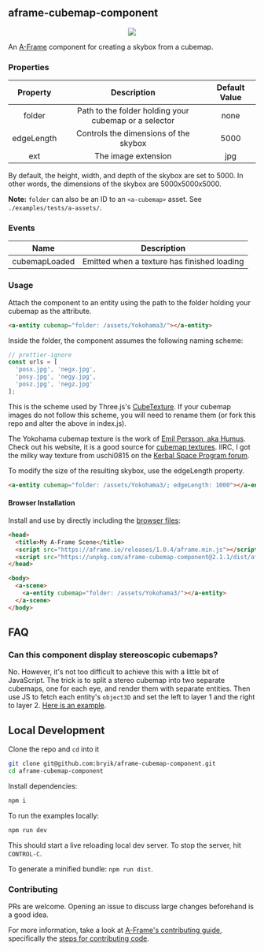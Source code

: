 ## aframe-cubemap-component

<p align="center">
  <img src="preview.png"/>
</p>

An [A-Frame](https://aframe.io) component for creating a skybox from a cubemap.

### Properties

|  Property  |                      Description                      | Default Value |
| :--------: | :---------------------------------------------------: | :-----------: |
|   folder   | Path to the folder holding your cubemap or a selector |     none      |
| edgeLength |         Controls the dimensions of the skybox         |     5000      |
|    ext     |                  The image extension                  |      jpg      |

By default, the height, width, and depth of the skybox are set to 5000. In other words, the dimensions of the skybox are 5000x5000x5000.

**Note:** `folder` can also be an ID to an `<a-cubemap>` asset. See `./examples/tests/a-assets/`.

### Events

|     Name      |                 Description                 |
| :-----------: | :-----------------------------------------: |
| cubemapLoaded | Emitted when a texture has finished loading |

### Usage

Attach the component to an entity using the path to the folder holding your cubemap as the attribute.

```html
<a-entity cubemap="folder: /assets/Yokohama3/"></a-entity>
```

Inside the folder, the component assumes the following naming scheme:

```javascript
// prettier-ignore
const urls = [
  'posx.jpg', 'negx.jpg',
  'posy.jpg', 'negy.jpg',
  'posz.jpg', 'negz.jpg'
];
```

This is the scheme used by Three.js's [CubeTexture](http://threejs.org/docs/index.html#Reference/Textures/CubeTexture). If your cubemap images do not follow this scheme, you will need to rename them (or fork this repo and alter the above in index.js).

The Yokohama cubemap texture is the work of [Emil Persson, aka Humus](http://www.humus.name). Check out his website, it is a good source for [cubemap textures](http://www.humus.name/index.php?page=Textures). IIRC, I got the milky way texture from uschi0815 on the [Kerbal Space Program forum](http://forum.kerbalspaceprogram.com/index.php?/topic/128932-milky-way-panorama-as-skybox-for-texturereplacer/).

To modify the size of the resulting skybox, use the edgeLength property.

```html
<a-entity cubemap="folder: /assets/Yokohama3/; edgeLength: 1000"></a-entity>
```

#### Browser Installation

Install and use by directly including the [browser files](dist):

```html
<head>
  <title>My A-Frame Scene</title>
  <script src="https://aframe.io/releases/1.0.4/aframe.min.js"></script>
  <script src="https://unpkg.com/aframe-cubemap-component@2.1.1/dist/aframe-cubemap-component.min.js"></script>
</head>

<body>
  <a-scene>
    <a-entity cubemap="folder: /assets/Yokohama3/"></a-entity>
  </a-scene>
</body>
```

## FAQ

### Can this component display stereoscopic cubemaps?

No. However, it's not too difficult to achieve this with a little bit of JavaScript. The trick is to split a stereo cubemap into two separate cubemaps, one for each eye, and render them with separate entities. Then use JS to fetch each entity's `object3D` and set the left to layer 1 and the right to layer 2. [Here is an example](https://github.com/bryik/aframe-metaverse-contest/blob/gh-pages/examples/fushimi-inari.html#L31).

## Local Development

Clone the repo and `cd` into it

```bash
git clone git@github.com:bryik/aframe-cubemap-component.git
cd aframe-cubemap-component
```

Install dependencies:

```bash
npm i
```

To run the examples locally:

```bash
npm run dev
```

This should start a live reloading local dev server. To stop the server, hit `CONTROL-C`.

To generate a minified bundle: `npm run dist`.

### Contributing

PRs are welcome. Opening an issue to discuss large changes beforehand is a good idea.

For more information, take a look at [A-Frame's contributing guide](https://github.com/aframevr/aframe/blob/master/CONTRIBUTING.md), specifically the [steps for contributing code](https://github.com/aframevr/aframe/blob/master/CONTRIBUTING.md#contribute-code-to-a-frame).
